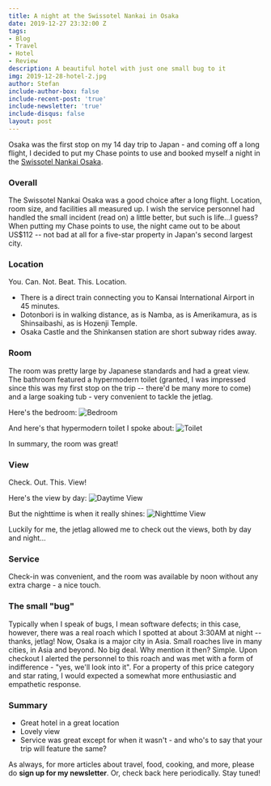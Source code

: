 ```yaml
---
title: A night at the Swissotel Nankai in Osaka
date: 2019-12-27 23:32:00 Z
tags:
- Blog
- Travel
- Hotel
- Review
description: A beautiful hotel with just one small bug to it
img: 2019-12-28-hotel-2.jpg
author: Stefan
include-author-box: false
include-recent-post: 'true'
include-newsletter: 'true'
include-disqus: false
layout: post
---
```


Osaka was the first stop on my 14 day trip to Japan - and coming off a long flight, I decided to put my Chase points to use and booked myself a night in the [Swissotel Nankai Osaka](https://goo.gl/maps/zm6iPPWaiSJA1Six6).

### Overall
The Swissotel Nankai Osaka was a good choice after a long flight. Location, room size, and facilities all measured up. I wish the service personnel had handled the small incident (read on) a little better, but such is life...I guess? 
When putting my Chase points to use, the night came out to be about US$112 -- not bad at all for a five-star property in Japan's second largest city.

### Location
You. Can. Not. Beat. This. Location.
* There is a direct train connecting you to Kansai International Airport in 45 minutes.
* Dotonbori is in walking distance, as is Namba, as is Amerikamura, as is Shinsaibashi, as is Hozenji Temple.
* Osaka Castle and the Shinkansen station are short subway rides away.

### Room
The room was pretty large by Japanese standards and had a great view. The bathroom featured a hypermodern toilet (granted, I was impressed since this was my first stop on the trip -- there'd be many more to come) and a large soaking tub - very convenient to tackle the jetlag.

Here's the bedroom:
![Bedroom]({{site.baseurl}}/assets/img/2019-12-28-hotel-1.jpg)

And here's that hypermodern toilet I spoke about:
![Toilet]({{site.baseurl}}/assets/img/2019-12-28-hotel-3.jpg)

In summary, the room was great!

### View
Check. Out. This. View!

Here's the view by day:
![Daytime View]({{site.baseurl}}/assets/img/2019-12-28-hotel-2.jpg)

But the nighttime is when it really shines:
![Nighttime View]({{site.baseurl}}/assets/img/2019-12-28-hotel-4.jpg)

Luckily for me, the jetlag allowed me to check out the views, both by day and night...


### Service
Check-in was convenient, and the room was available by noon without any extra charge - a nice touch.

### The small "bug"
Typically when I speak of bugs, I mean software defects; in this case, however, there was a real roach which I spotted at about 3:30AM at night -- thanks, jetlag!
Now, Osaka is a major city in Asia. Small roaches live in many cities, in Asia and beyond. No big deal.
Why mention it then? Simple. Upon checkout I alerted the personnel to this roach and was met with a form of indifference - "yes, we'll look into it". For a property of this price category and star rating, I would expected a somewhat more enthusiastic and empathetic response.

### Summary
- Great hotel in a great location
- Lovely view
- Service was great except for when it wasn't - and who's to say that your trip will feature the same?

As always, for more articles about travel, food, cooking, and more, please do **sign up for my newsletter**. Or, check back here periodically. Stay tuned!

